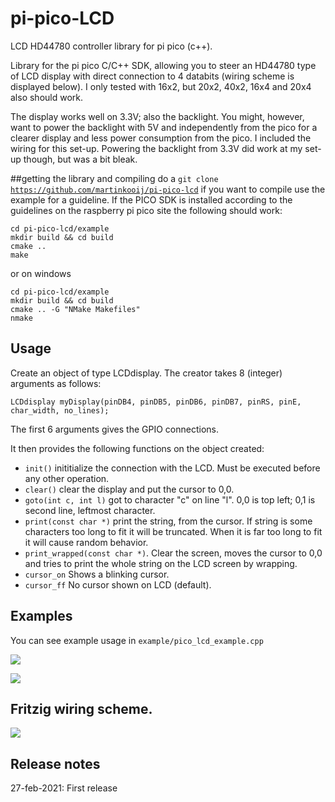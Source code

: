 # pi-pico-LCD
LCD HD44780 controller library for pi pico (c++). 

Library for the pi pico C/C++ SDK, allowing you to steer an HD44780 type of LCD display with direct connection to 4 databits (wiring scheme is displayed below). I only tested with 16x2, but 20x2, 40x2, 16x4 and 20x4 also should work. 

The display works well on 3.3V; also the backlight. You might, however, want to power the backlight with 5V and independently from the pico for a clearer display and less power consumption from the pico. I included the wiring for this set-up. Powering the backlight from 3.3V did work at my set-up though, but was a bit bleak. 

##getting the library and compiling
do a <code>git clone https://github.com/martinkooij/pi-pico-lcd</code>
if you want to compile use the example for a guideline. If the PICO SDK is installed according to the guidelines on the raspberry pi pico site the following should work:

````
cd pi-pico-lcd/example
mkdir build && cd build
cmake ..
make
````

or on windows
````
cd pi-pico-lcd/example
mkdir build && cd build
cmake .. -G "NMake Makefiles"
nmake
````
## Usage

Create an object of type LCDdisplay. The creator takes 8 (integer) arguments as follows:
````
LCDdisplay myDisplay(pinDB4, pinDB5, pinDB6, pinDB7, pinRS, pinE, char_width, no_lines);
`````
The first 6 arguments gives the GPIO connections. 

It then provides the following functions on the object created:
- <code>init()</code> inititialize the connection with the LCD. Must be executed before any other operation. 
- <code>clear()</code> clear the display and put the cursor to 0,0.
- <code>goto(int c, int l)</code> got to character "c" on line "l". 0,0 is top left; 0,1 is second line, leftmost character. 
- <code>print(const char *)</code> print the string, from the cursor. If string is some characters too long to fit it will be truncated. When it is far too long to fit it will cause random behavior.
- <code>print_wrapped(const char *)</code>. Clear the screen, moves the cursor to 0,0 and tries to print the whole string on the LCD screen by wrapping.
- <code>cursor_on</code> Shows a blinking cursor.
- <code>cursor_ff</code> No cursor shown on LCD (default).

## Examples

You can see example usage in <code>example/pico_lcd_example.cpp</code>

![](img/example1.jpg)

![](img/example2.jpg)

## Fritzig wiring scheme. 

![](img/LCDdisplay_bb.png)

## Release notes
27-feb-2021: First release

